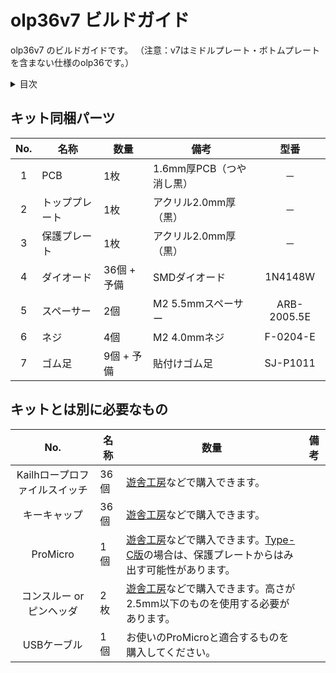 # olp36v7 ビルドガイド

olp36v7 のビルドガイドです。
（注意：v7はミドルプレート・ボトムプレートを含まない仕様のolp36です。）

<details><summary>目次</summary><div>


<!-- vim-markdown-toc GFM -->

* [キット同梱パーツ](#キット同梱パーツ)
* [キットとは別に必要なもの](#キットとは別に必要なもの)
* [組み立て](#組み立て)
  * [1. ファームウェアの書き込み](#1-ファームウェアの書き込み)
  * [2. (オプション) PCB側面を黒くする](#2-オプション-pcb側面を黒くする)
  * [3. ダイオードのはんだ付け](#3-ダイオードのはんだ付け)
  * [4. PCBにトッププレートとスイッチを取り付ける](#4-pcbにトッププレートとスイッチを取り付ける)
  * [5. スイッチのはんだ付け](#5-スイッチのはんだ付け)
  * [6. 保護プレートをネジ止めする](#6-保護プレートをネジ止めする)
  * [7. ゴム足を取り付ける](#7-ゴム足を取り付ける)
  * [8. キーキャップを取り付ける](#8-キーキャップを取り付ける)
  * [9. キーマップを変更する](#9-キーマップを変更する)
* [最後に](#最後に)

<!-- vim-markdown-toc -->

</div></details>


## キット同梱パーツ

| No. | 名称 | 数量 | 備考 | 型番 |
|:---:|----|----|----|:---:|
| 1 | PCB | 1枚 | 1.6mm厚PCB（つや消し黒） | － |
| 2 | トッププレート | 1枚 | アクリル2.0mm厚（黒） | － |
| 3 | 保護プレート | 1枚 | アクリル2.0mm厚（黒） | － |
| 4 | ダイオード | 36個 + 予備 | SMDダイオード | 1N4148W |
| 5 | スペーサー | 2個 | M2 5.5mmスペーサー | ARB-2005.5E |
| 6 | ネジ | 4個 | M2 4.0mmネジ | F-0204-E |
| 7 | ゴム足 | 9個 + 予備 | 貼付けゴム足 | SJ-P1011 |


## キットとは別に必要なもの

| No. | 名称 | 数量 | 備考 |
|:---:|----|----|----|
| Kailhロープロファイルスイッチ | 36個 | [遊舎工房](https://shop.yushakobo.jp/products/pg1350)などで購入できます。 |
| キーキャップ | 36個 | [遊舎工房](https://shop.yushakobo.jp/products/pg1350cap-blank)などで購入できます。 |
| ProMicro | 1個 | [遊舎工房](https://shop.yushakobo.jp/products/promicro-spring-pinheader)などで購入できます。[Type-C版](https://shop.yushakobo.jp/products/3905)の場合は、保護プレートからはみ出す可能性があります。 |
| コンスルー or ピンヘッダ | 2枚 | [遊舎工房](https://shop.yushakobo.jp/products/31)などで購入できます。高さが2.5mm以下のものを使用する必要があります。 |
| USBケーブル | 1個 | お使いのProMicroと適合するものを購入してください。 |
